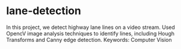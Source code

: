 # lane-detection

In this project, we detect highway lane lines on a video stream. Used OpencV image analysis techniques to identify lines, including Hough Transforms and Canny edge detection.
Keywords: Computer Vision
